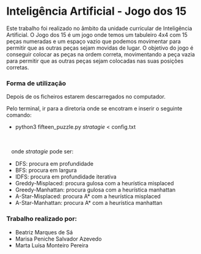 # Inteligência Artificial - Jogo dos 15

  Este trabalho foi realizado no âmbito da unidade curricular de Inteligência Artificial.
  O Jogo dos 15 é um jogo onde temos um tabuleiro 4x4 com 15 peças numeradas e um espaço vazio que podemos movimentar para permitir que as outras peças sejam movidas de lugar.
  O objetivo do jogo é conseguir colocar as peças na ordem correta, movimentando a peça vazia para permitir que as outras peças sejam colocadas nas suas posições corretas.

### Forma de utilização

Depois de os ficheiros estarem descarregados no computador.

Pelo terminal, ir para a diretoria onde se encotram e inserir o seguinte comando:
- python3 fifteen_puzzle.py *stratagie* < config.txt
                                                    
<br/>
  
 ㅤonde *stratagie* pode ser:
- DFS: procura em profundidade
- BFS: procura em largura
- IDFS: procura em profundidade iterativa
- Greddy-Misplaced: procura gulosa com a heurística misplaced
- Greedy-Manhattan: procura gulosa com a heurística manhattan
- A-Star-Misplaced: procura A* com a heurística misplaced
- A-Star-Manhattan: procura A* com a heurística manhattan

### Trabalho realizado por:

- Beatriz Marques de Sá
- Marisa Peniche Salvador Azevedo
- Marta Luísa Monteiro Pereira
